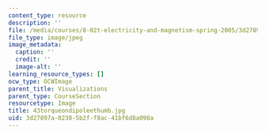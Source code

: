 ```yaml
---
content_type: resource
description: ''
file: /media/courses/8-02t-electricity-and-magnetism-spring-2005/3d27897a02385b2ff8ac41bf6d8a098a_43torqueondipoleethumb.jpg
file_type: image/jpeg
image_metadata:
  caption: ''
  credit: ''
  image-alt: ''
learning_resource_types: []
ocw_type: OCWImage
parent_title: Visualizations
parent_type: CourseSection
resourcetype: Image
title: 43torqueondipoleethumb.jpg
uid: 3d27897a-0238-5b2f-f8ac-41bf6d8a098a
---
```

